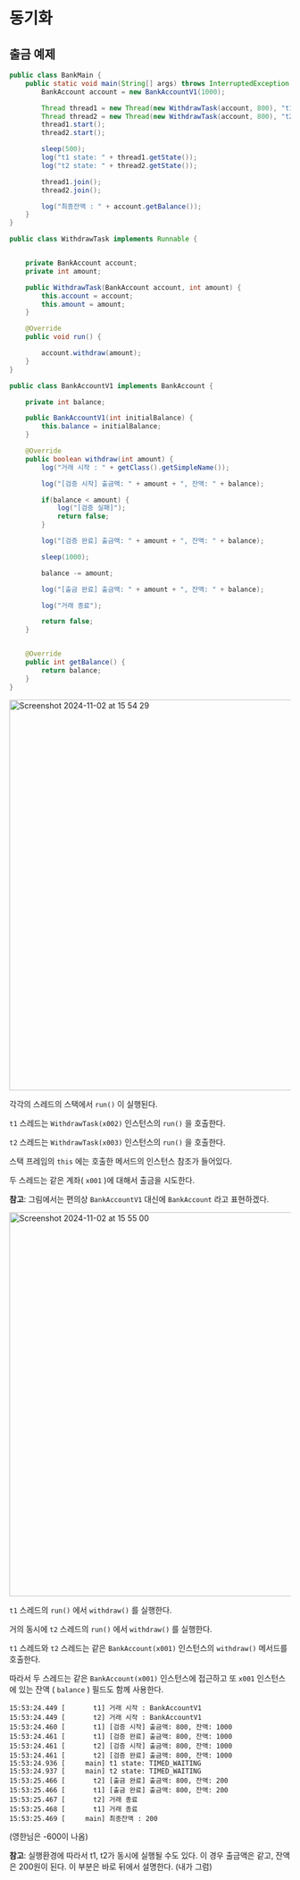 # 동기화


## 출금 예제

```java
public class BankMain {
    public static void main(String[] args) throws InterruptedException {
        BankAccount account = new BankAccountV1(1000);

        Thread thread1 = new Thread(new WithdrawTask(account, 800), "t1");
        Thread thread2 = new Thread(new WithdrawTask(account, 800), "t2");
        thread1.start();
        thread2.start();

        sleep(500);
        log("t1 state: " + thread1.getState());
        log("t2 state: " + thread2.getState());

        thread1.join();
        thread2.join();

        log("최종잔액 : " + account.getBalance());
    }
}

public class WithdrawTask implements Runnable {


    private BankAccount account;
    private int amount;

    public WithdrawTask(BankAccount account, int amount) {
        this.account = account;
        this.amount = amount;
    }

    @Override
    public void run() {

        account.withdraw(amount);
    }
}

public class BankAccountV1 implements BankAccount {

    private int balance;

    public BankAccountV1(int initialBalance) {
        this.balance = initialBalance;
    }

    @Override
    public boolean withdraw(int amount) {
        log("거래 시작 : " + getClass().getSimpleName());

        log("[검증 시작] 출금액: " + amount + ", 잔액: " + balance);

        if(balance < amount) {
            log("[검증 실패]");
            return false;
        }

        log("[검증 완료] 출금액: " + amount + ", 잔액: " + balance);

        sleep(1000);

        balance -= amount;

        log("[출금 완료] 출금액: " + amount + ", 잔액: " + balance);

        log("거래 종료");

        return false;
    }


    @Override
    public int getBalance() {
        return balance;
    }
}
```


<img width="699" alt="Screenshot 2024-11-02 at 15 54 29" src="https://github.com/user-attachments/assets/219d248e-06cb-49ca-adf0-e762fa974ef2">

각각의 스레드의 스택에서 `run()` 이 실행된다.

`t1` 스레드는 `WithdrawTask(x002)` 인스턴스의 `run()` 을 호출한다.

`t2` 스레드는 `WithdrawTask(x003)` 인스턴스의 `run()` 을 호출한다.

스택 프레임의 `this` 에는 호출한 메서드의 인스턴스 참조가 들어있다. 

두 스레드는 같은 계좌( `x001` )에 대해서 출금을 시도한다.

**참고**: 그림에서는 편의상 `BankAccountV1` 대신에 `BankAccount` 라고 표현하겠다.

<img width="687" alt="Screenshot 2024-11-02 at 15 55 00" src="https://github.com/user-attachments/assets/2fc60808-f39b-4b12-a81b-3537f0d53a48">

`t1` 스레드의 `run()` 에서 `withdraw()` 를 실행한다.

거의 동시에 `t2` 스레드의 `run()` 에서 `withdraw()` 를 실행한다.

`t1` 스레드와 `t2` 스레드는 같은 `BankAccount(x001)` 인스턴스의 `withdraw()` 메서드를 호출한다. 

따라서 두 스레드는 같은 `BankAccount(x001)` 인스턴스에 접근하고 또 `x001` 인스턴스에 있는 잔액 ( `balance` ) 필드도 함께 사용한다.


```shell
15:53:24.449 [       t1] 거래 시작 : BankAccountV1
15:53:24.449 [       t2] 거래 시작 : BankAccountV1
15:53:24.460 [       t1] [검증 시작] 출금액: 800, 잔액: 1000
15:53:24.461 [       t1] [검증 완료] 출금액: 800, 잔액: 1000
15:53:24.461 [       t2] [검증 시작] 출금액: 800, 잔액: 1000
15:53:24.461 [       t2] [검증 완료] 출금액: 800, 잔액: 1000
15:53:24.936 [     main] t1 state: TIMED_WAITING
15:53:24.937 [     main] t2 state: TIMED_WAITING
15:53:25.466 [       t2] [출금 완료] 출금액: 800, 잔액: 200
15:53:25.466 [       t1] [출금 완료] 출금액: 800, 잔액: 200
15:53:25.467 [       t2] 거래 종료
15:53:25.468 [       t1] 거래 종료
15:53:25.469 [     main] 최종잔액 : 200
```

(영한님은 -600이 나옴)

**참고**: 실행환경에 따라서 t1, t2가 동시에 실행될 수도 있다. 이 경우 출금액은 같고, 잔액은 200원이 된다. 이 부분은 바로 뒤에서 설명한다. (내가 그럼)




















